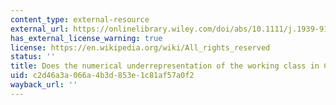 ```yaml
---
content_type: external-resource
external_url: https://onlinelibrary.wiley.com/doi/abs/10.1111/j.1939-9162.2011.00033.x
has_external_license_warning: true
license: https://en.wikipedia.org/wiki/All_rights_reserved
status: ''
title: Does the numerical underrepresentation of the working class in Congress matter?
uid: c2d46a3a-066a-4b3d-853e-1c81af57a0f2
wayback_url: ''
---
```

